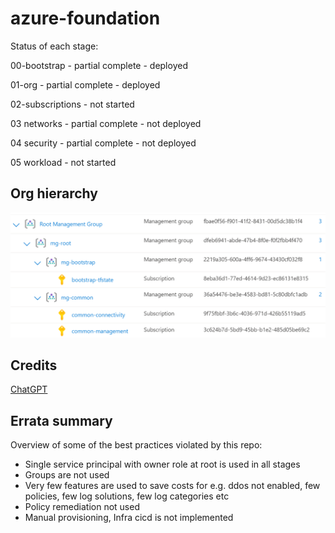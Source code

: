 # azure-foundation

Status of each stage:

00-bootstrap - partial complete - deployed

01-org - partial complete - deployed

02-subscriptions - not started

03 networks - partial complete - not deployed

04 security - partial complete - not deployed

05 workload - not started

## Org hierarchy

![Alt text](images/image.png)


## Credits
[ChatGPT](https://chat.openai.com/)

## Errata summary
Overview of some of the best practices violated by this repo: 

- Single service principal with owner role at root is used in all stages
- Groups are not used
- Very few features are used to save costs for e.g. ddos not enabled, few policies, few log solutions, few log categories etc
- Policy remediation not used
- Manual provisioning, Infra cicd is not implemented